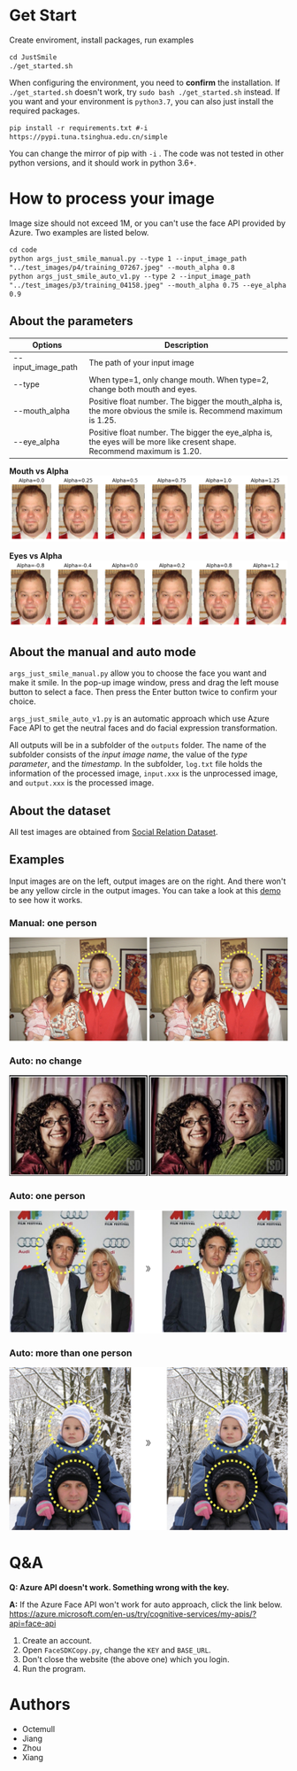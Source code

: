 # Get Start
Create enviroment, install packages, run examples
```
cd JustSmile
./get_started.sh
```
When configuring the environment, you need to **confirm** the installation. If `./get_started.sh` doesn't work, try `sudo bash ./get_started.sh` instead. If you want and your environment is `python3.7`, you can also just install the required packages.

```
pip install -r requirements.txt #-i https://pypi.tuna.tsinghua.edu.cn/simple
```
You can change the mirror of pip with `-i` . 
The code was not tested in other python versions, and it should work in python 3.6+.

# How to process your image

Image size should not exceed 1M, or you can't use the face API provided by Azure. Two examples are listed below.

```
cd code
python args_just_smile_manual.py --type 1 --input_image_path "../test_images/p4/training_07267.jpeg" --mouth_alpha 0.8
python args_just_smile_auto_v1.py --type 2 --input_image_path "../test_images/p3/training_04158.jpeg" --mouth_alpha 0.75 --eye_alpha 0.9
```
## About the parameters
|Options           | Description|
| -----------------|----------------------------- |
|--input_image_path| The path of your input image|
|--type             |When type=1, only change mouth. When type=2, change both mouth and eyes.|
|--mouth_alpha     |Positive float number. The bigger the mouth_alpha is, the more obvious the smile is. Recommend maximum is $1.25$.|
|--eye_alpha       |Positive float number. The bigger the eye_alpha is, the eyes will be more like cresent shape. Recommend maximum is $1.20$.|

**Mouth vs Alpha**
![](./img/Alpha_mouth.png)

**Eyes vs Alpha**
![](./img/Alpha_eyes_smile.png)

## About the manual and auto mode
`args_just_smile_manual.py` allow you to choose the face you want and make it smile. In the pop-up image window, press and drag the left mouse button to select a face. Then press the Enter button twice to confirm your choice.

`args_just_smile_auto_v1.py` is an automatic approach which use Azure Face API to get the neutral faces and do facial expression transformation.

All outputs will be in a subfolder of the `outputs` folder. The name of the subfolder consists of the *input image name*, the value of the *type parameter*, and the *timestamp*. In the subfolder, `log.txt` file holds the information of the processed image, `input.xxx` is the unprocessed image, and `output.xxx` is the processed image.

## About the dataset
All test images are obtained from [Social Relation Dataset](http://mmlab.ie.cuhk.edu.hk/projects/socialrelation/index.html).

## Examples

Input images are on the left, output images are on the right. And there won't be any yellow circle in the output images. You can take a look at this [demo](https://youtu.be/iHTBCI0DAXc) to see how it works.

### Manual: one person
![-w911](img/15482995022644.jpg)

### Auto: no change

![-w916](img/15482997122904.jpg)


### Auto: one person

![-w779](img/15482995978009.jpg)

### Auto: more than one person

![-w742](img/15482996286674.jpg)

# Q&A
**Q: Azure API doesn't work. Something wrong with the key.**

**A:** If the Azure Face API won't work for auto approach, click the link below.
https://azure.microsoft.com/en-us/try/cognitive-services/my-apis/?api=face-api
1. Create an account. 
2. Open `FaceSDKCopy.py`, change the `KEY` and `BASE_URL`.
3. Don't close the website (the above one) which you login.
4. Run the program.
  
# Authors
- Octemull
- Jiang
- Zhou
- Xiang
